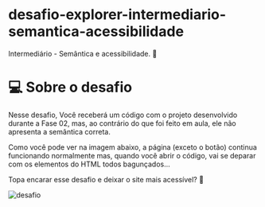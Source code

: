 # desafio-explorer-intermediario-semantica-acessibilidade
Intermediário - Semântica e acessibilidade. 💜

# 💻 Sobre o desafio

Nesse desafio, Você receberá um código com o projeto desenvolvido durante a Fase 02, mas, ao contrário do que foi feito em aula, ele não apresenta a semântica correta.

Como você pode ver na imagem abaixo, a página (exceto o botão) continua funcionando normalmente mas, quando você abrir o código, vai se deparar com os elementos do HTML todos bagunçados... 

Topa encarar esse desafio e deixar o site mais acessível? 💜

![desafio](https://efficient-sloth-d85.notion.site/image/https%3A%2F%2Fs3-us-west-2.amazonaws.com%2Fsecure.notion-static.com%2F18418cdb-7004-4d0b-a599-5cfac4c1ef22%2FUntitled.png?table=block&id=639ff5ff-afef-4964-a0b6-5845bce6a196&spaceId=08f749ff-d06d-49a8-a488-9846e081b224&width=2000&userId=&cache=v2)




